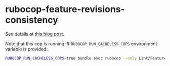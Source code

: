# rubocop-feature-revisions-consistency

See details at [this blog post](https://viralpraxis.github.io/2023/10/12/custom-rubocop-rule-to-ensure-feature-consistency.html).

Note that this cop is running iff `RUBOCOP_RUN_CACHELESS_COPS` environment variable is provided:

```bash
RUBOCOP_RUN_CACHELESS_COPS=true bundle exec rubocop --only Lint/FeatureRevisionsConsistency
```

